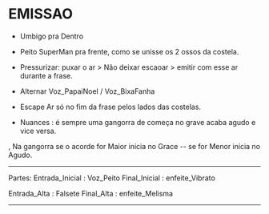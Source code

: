 # EMISSAO

* Umbigo pra Dentro

* Peito SuperMan pra frente, como se unisse os 2 ossos da costela.

* Pressurizar: puxar o ar > Não deixar escaoar > emitir com esse ar durante a frase.

* Alternar Voz_PapaiNoel / Voz_BixaFanha

* Escape Ar só no fim da frase pelos lados das costelas.

* Nuances : é sempre uma gangorra de começa no grave acaba agudo e vice versa.

, Na gangorra se o acorde for Maior inicia no Grace --  se for Menor inicia no Agudo.

---

Partes:
 Entrada_Inicial : Voz_Peito
 Final_Inicial : enfeite_Vibrato

Entrada_Alta : Falsete
Final_Alta : enfeite_Melisma
 

---
